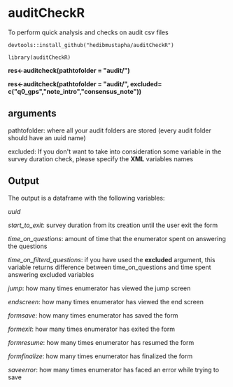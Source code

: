 # auditCheckR
To perform quick analysis and checks on audit csv files

`devtools::install_github("hedibmustapha/auditCheckR")`

`library(auditCheckR)`

**res<-auditcheck(pathtofolder = "audit/")**

**res<-auditcheck(pathtofolder = "audit/", excluded= c("q0_gps","note_intro","consensus_note"))**
## arguments
pathtofolder: where all your audit folders are stored (every audit folder should have an uuid name)

excluded: If you don't want to take into consideration some variable in the survey duration check, please specify the **XML** variables names
## Output
The output is a dataframe with the following variables:

*uuid*

*start_to_exit*: survey duration from its creation until the user exit the form

*time_on_questions*: amount of time that the enumerator spent on answering the questions

*time_on_filterd_questions*: if you have used the **excluded** argument, this variable returns difference between time_on_questions and time spent answering excluded variables

*jump*: how many times enumerator has viewed the jump screen

*endscreen*: how many times enumerator has viewed the end screen

*formsave*: how many times enumerator has saved the form

*formexit*: how many times enumerator has exited the form

*formresume*: how many times enumerator has resumed the form

*formfinalize*: how many times enumerator has finalized the form

*saveerror*: how many times enumerator has faced an error while trying to save
